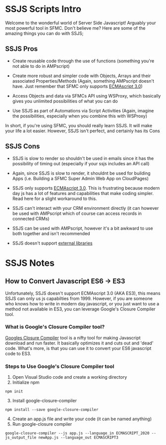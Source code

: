# SSJS Scripts Intro
Welcome to the wonderful world of Server Side Javascript! Arguably your most powerful tool in SFMC. Don't believe me? Here are some of the amazing things you can do with SSJS; 

## SSJS Pros
* Create reusable code through the use of functions (something you're not able to do in AMPscript)

* Create more robust and simpler code with Objects, Arrays and their associated Properties/Methods (Again, something AMPscript doesn't have. Just remember that SFMC only supports [ECMAscript 3.0](https://www.ecma-international.org/wp-content/uploads/ECMA-262_3rd_edition_december_1999.pdf))

* Access Objects and data via SFMCs API using WSProxy, which basically gives you unlimited possibilities of what you can do 

* Use SSJS as part of Automations via Script Activities (Again, imagine the possibilities, especially when you combine this with WSProxy)

In short, if you're using SFMC, you should really learn SSJS. It will make your life a lot easier. However, SSJS isn't perfect, and certainly has its Cons

## SSJS Cons
* SSJS is slow to render so shouldn't be used in emails since it has the possibility of timing out (especially if your ssjs includes an API call)

* Again, since SSJS is slow to render, it shouldnt be used for building Apps (i.e. Building a SFMC Super Admin Web App on CloudPages)

* SSJS only supports [ECMAscript 3.0](https://www.ecma-international.org/wp-content/uploads/ECMA-262_3rd_edition_december_1999.pdf). This is frustrating because modern day js has a lot of features and capabilities that make coding simpler. Read here for a slight workaround to this.

* SSJS can't interact with your CRM environment directly (it can however be used with AMPscript which of course can access records in connected CRMs)

* SSJS can be used with AMPscript, however it's a bit awkward to use both together and isn't recommended

* SSJS doesn't support [external libraries](https://developer.salesforce.com/docs/atlas.en-us.mc-programmatic-content.meta/mc-programmatic-content/index.htm)


# SSJS Notes

## How to Convert Javascript ES6 -> ES3
Unfortunately, SSJS doesn't support ECMAscript 3.0 (AKA ES3), this means SSJS can only us js capabilties from 1999. However, if you are someone who knows how to write in modern day javascript, or you just want to use a method not available in ES3, you can leverage Google's Closure Compiler tool.

### What is Google's Closure Compiler tool? 
[Googles Closure Compiler](https://developers.google.com/closure/compiler) tool is a nifty tool for making Javascript download and run faster. It basically optimizes it and cuts out and 'dead' code. What's more, is that you can use it to convert your ES6 javascript code to ES3. 

### Steps to Use Google's Closure Compiler tool 
1. Open Visual Studio code and create a working directory
2. Initialize npm 
```
npm init
```
3. Install  google-closure-compiler
```
npm install --save google-closure-compiler
```
4. Create an app.js file and write your code (it can be named anything)
5. Run google-closure compiler 
```
google-closure-compiler --js app.js --language_in ECMASCRIPT_2020 --js_output_file newApp.js --language_out ECMASCRIPT3
```



